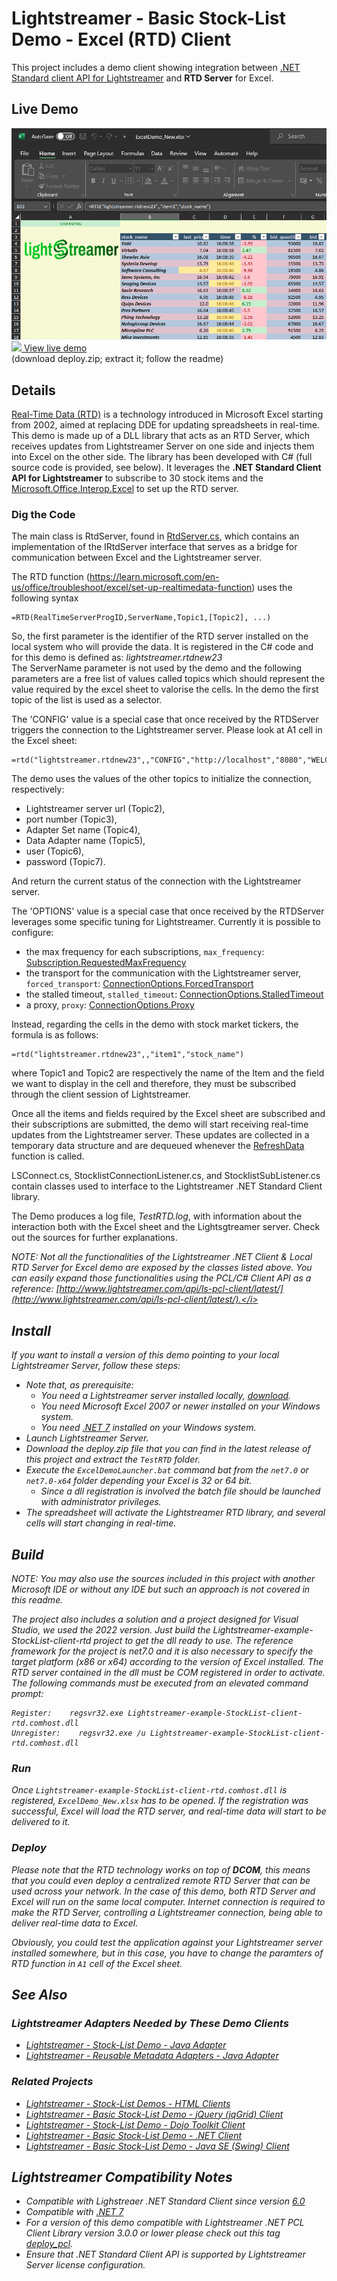# Lightstreamer - Basic Stock-List Demo - Excel (RTD) Client
<!-- START DESCRIPTION lightstreamer-example-stocklist-client-rtd -->

This project includes a demo client showing integration between [.NET Standard client API for Lightstreamer](https://www.nuget.org/packages/Lightstreamer.DotNetStandard.Client/) and <b>RTD Server</b> for Excel.

## Live Demo

![screenshot](screen_rtd_new_large.png)<br>
[![](http://demos.lightstreamer.com/site/img/play.png) View live demo](https://demos.lightstreamer.com/DotNet_RTDDemo/deploy.zip)<br>
(download deploy.zip; extract it; follow the readme)

## Details

[Real-Time Data (RTD)](http://en.wikipedia.org/wiki/Microsoft_Excel#Using_external_data) is a technology introduced in Microsoft Excel starting from 2002, aimed at replacing DDE for updating spreadsheets in real-time.<br>
This demo is made up of a DLL library that acts as an RTD Server, which receives updates from Lightstreamer Server on one side and injects them into Excel on the other side.
The library has been developed with C# (full source code is provided, see below).
It leverages the <b>.NET Standard Client API for Lightstreamer</b> to subscribe to 30 stock items and the [Microsoft.Office.Interop.Excel](https://www.nuget.org/packages/Microsoft.Office.Interop.Excel) to set up the RTD server.

### Dig the Code

The main class is RtdServer, found in [RtdServer.cs](https://github.com/Lightstreamer/Lightstreamer-example-StockList-client-rtd/blob/master/TestRTD/RtdServer.cs), which contains an implementation of the IRtdServer interface that serves as a bridge for communication between Excel and the Lightstreamer server.

The RTD function (https://learn.microsoft.com/en-us/office/troubleshoot/excel/set-up-realtimedata-function) uses the following syntax

```
=RTD(RealTimeServerProgID,ServerName,Topic1,[Topic2], ...)
```

So, the first parameter is the identifier of the RTD server installed on the local system who will provide the data.
It is registered in the C# code and for this demo is defined as: <i>lightstreamer.rtdnew23</i> []()  
The ServerName parameter  is not used by the demo and the following parameters are a free list of values called topics which should represent the value required by the excel sheet to valorise the cells.
In the demo the first topic of the list is used as a selector. 

The 'CONFIG' value is a special case that once received by the RTDServer triggers the connection to the Lightstreamer server.
Please look at A1 cell in the Excel sheet:

```
=rtd("lightstreamer.rtdnew23",,"CONFIG","http://localhost","8080","WELCOME","STOCKS","user_test","o93ujDNJasf,ajfih393!_ard3sfaklj_sjsijhdf3934eifaskik(2332334yh32rdusjdsshkahkhgfasif24egfwebkjbcfasik")
```

The demo uses the values of the other topics to initialize the connection, respectively:
 - Lightstreamer server url (Topic2),
 - port number (Topic3),
 - Adapter Set name (Topic4),
 - Data Adapter name (Topic5),
 - user (Topic6),
 - password (Topic7).
 
And return the current status of the connection with the Lightstreamer server.

The 'OPTIONS' value is a special case that once received by the RTDServer leverages some specific tuning for Lightstreamer.
Currently it is possible to configure:
 - the max frequency for each subscriptions, `max_frequency`: [Subscription.RequestedMaxFrequency](https://sdk.lightstreamer.com/ls-dotnetstandard-client/6.0.0/api/api/com.lightstreamer.client.Subscription.html#com_lightstreamer_client_Subscription_RequestedMaxFrequency)
 - the transport for the communication  with the Lightstreamer server, `forced_transport`: [ConnectionOptions.ForcedTransport](https://sdk.lightstreamer.com/ls-dotnetstandard-client/6.0.0/api/api/com.lightstreamer.client.ConnectionOptions.html#com_lightstreamer_client_ConnectionOptions_ForcedTransport)
 - the stalled timeout, `stalled_timeout`: [ConnectionOptions.StalledTimeout](https://sdk.lightstreamer.com/ls-dotnetstandard-client/6.0.0/api/api/com.lightstreamer.client.ConnectionOptions.html#com_lightstreamer_client_ConnectionOptions_StalledTimeout)
 - a proxy, `proxy`: [ConnectionOptions.Proxy](https://sdk.lightstreamer.com/ls-dotnetstandard-client/6.0.0/api/api/com.lightstreamer.client.ConnectionOptions.html#com_lightstreamer_client_ConnectionOptions_Proxy)

Instead, regarding the cells in the demo with stock market tickers, the formula is as follows:

```
=rtd("lightstreamer.rtdnew23",,"item1","stock_name")
```

where Topic1 and Topic2 are respectively the name of the Item and the field we want to display in the cell and therefore, they must be subscribed through the client session of Lightstreamer.

Once all the items and fields required by the Excel sheet are subscribed and their subscriptions are submitted, the demo will start receiving real-time updates from the Lightstreamer server. These updates are collected in a temporary data structure and are dequeued whenever the [RefreshData](https://github.com/Lightstreamer/Lightstreamer-example-StockList-client-rtd/blob/ab9c1ba08f6ea0181a1aeb15f24d15cd3ed92c14/TestRTD/RtdServer.cs#L348C22-L348C33) function is called.

LSConnect.cs, StocklistConnectionListener.cs, and StocklistSubListener.cs contain classes used to interface to the Lightstreamer .NET Standard Client library.

The Demo produces a log file, <i>TestRTD.log</i>, with information about the interaction both with the Excel sheet and the Lightsgtreamer server.
Check out the sources for further explanations.

<i>NOTE: Not all the functionalities of the Lightstreamer .NET Client & Local RTD Server for Excel demo are exposed by the classes listed above. You can easily expand those functionalities using the PCL/C# Client API as a reference: [http://www.lightstreamer.com/api/ls-pcl-client/latest/](http://www.lightstreamer.com/api/ls-pcl-client/latest/).</i>

<!-- END DESCRIPTION lightstreamer-example-stocklist-client-rtd -->

## Install

If you want to install a version of this demo pointing to your local Lightstreamer Server, follow these steps:

 - Note that, as prerequisite: 
	 - You need a Lightstreamer server installed locally, [download](https://lightstreamer.com/download/).
	 - You need Microsoft Excel 2007 or newer installed on your Windows system.
	 - You need [.NET 7](https://dotnet.microsoft.com/en-us/download/dotnet/7.0) installed on your Windows system.
 - Launch Lightstreamer Server.
 - Download the deploy.zip file that you can find in the latest release of this project and extract the `TestRTD` folder.
 - Execute the `ExcelDemoLauncher.bat` command bat from the `net7.0` or `net7.0-x64` folder depending your Excel is 32 or 64 bit.
	- Since a dll registration is involved the batch file should be launched with administrator privileges.
 - The spreadsheet will activate the Lightstreamer RTD library, and several cells will start changing in real-time.

## Build

<i>NOTE: You may also use the sources included in this project with another Microsoft IDE or without any IDE but such an approach is not covered in this readme.</i>

The project also includes a solution and a project designed for Visual Studio, we used the 2022 version.
Just build the Lightstreamer-example-StockList-client-rtd project to get the dll ready to use.
The reference framework for the project is net7.0 and it is also necessary to specify the target platform (x86 or x64) according to the version of Excel installed.
The RTD server contained in the dll must be COM registered in order to activate. The following commands must be executed from an elevated command prompt:

```
Register:    regsvr32.exe Lightstreamer-example-StockList-client-rtd.comhost.dll
Unregister:    regsvr32.exe /u Lightstreamer-example-StockList-client-rtd.comhost.dll
```

### Run
Once `Lightstreamer-example-StockList-client-rtd.comhost.dll` is registered, `ExcelDemo_New.xlsx` has to be opened.
If the registration was successful, Excel will load the RTD server, and real-time data will start to be delivered to it.

### Deploy
  
Please note that the RTD technology works on top of <b>DCOM</b>, this means that you could even deploy a centralized remote RTD Server that can be used across your network. In the case of this demo, both RTD Server and Excel will run on the same local computer.
Internet connection is required to make the RTD Server, controlling a Lightstreamer connection, being able to deliver real-time data to Excel.<br>

Obviously, you could test the application against your Lightstreamer server installed somewhere, but in this case, you have to change the paramters of RTD function in `A1` cell of the Excel sheet.

## See Also

### Lightstreamer Adapters Needed by These Demo Clients
<!-- START RELATED_ENTRIES -->

* [Lightstreamer - Stock-List Demo - Java Adapter](https://github.com/Lightstreamer/Lightstreamer-example-Stocklist-adapter-java)
* [Lightstreamer - Reusable Metadata Adapters - Java Adapter](https://github.com/Lightstreamer/Lightstreamer-example-ReusableMetadata-adapter-java)

<!-- END RELATED_ENTRIES -->

### Related Projects

* [Lightstreamer - Stock-List Demos - HTML Clients](https://github.com/Lightstreamer/Lightstreamer-example-Stocklist-client-javascript)
* [Lightstreamer - Basic Stock-List Demo - jQuery (jqGrid) Client](https://github.com/Lightstreamer/Lightstreamer-example-StockList-client-jquery)
* [Lightstreamer - Stock-List Demo - Dojo Toolkit Client](https://github.com/Lightstreamer/Lightstreamer-example-StockList-client-dojo)
* [Lightstreamer - Basic Stock-List Demo - .NET Client](https://github.com/Lightstreamer/Lightstreamer-example-StockList-client-dotnet)
* [Lightstreamer - Basic Stock-List Demo - Java SE (Swing) Client](https://github.com/Lightstreamer/Lightstreamer-example-StockList-client-java)

## Lightstreamer Compatibility Notes #

* Compatible with Lighstreaer .NET Standard Client since version [6.0](https://www.nuget.org/packages/Lightstreamer.DotNetStandard.Client/)
* Compatible with [.NET 7](https://dotnet.microsoft.com/en-us/download/dotnet/7.0)
* For a version of this demo compatible with Lightstreamer .NET PCL Client Library version 3.0.0 or lower please check out this tag [deploy_pcl](https://github.com/Lightstreamer/Lightstreamer-example-StockList-client-rtd/tree/deploy_pcl).
* Ensure that .NET Standard Client API is supported by Lightstreamer Server license configuration.
